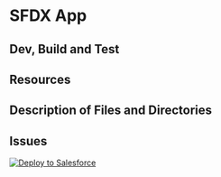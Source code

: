 # SFDX  App

## Dev, Build and Test


## Resources


## Description of Files and Directories


## Issues

<a href="https://githubsfdeploy.herokuapp.com?owner=sebafonseca&repo=analytics-demo-data-loader&ref=dev-dx">
  <img alt="Deploy to Salesforce"
       src="https://raw.githubusercontent.com/afawcett/githubsfdeploy/master/deploy.png">
</a>
